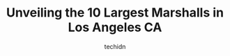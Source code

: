 ---
layout: ampstory
image: https://i0.wp.com/www.depkes.org/wp-content/uploads/2023/06/marshalls-0-in-los-angeles-ca-1685964987.jpeg?resize=640,853
author: techidn
featured: false
description: Discover the impressive array of Marshalls options in Los Angeles CA, where you can find 10 of the largest Marshalls establishments in the area. From renowned classics to hidden gems, Los An
title: Unveiling the 10 Largest Marshalls in Los Angeles CA
cover:
   title: Unveiling the 10 Largest Marshalls in Los Angeles CA
   subtitle: Rickpate
   background: https://www.depkes.org/wp-content/uploads/2023/06/marshalls-0-in-los-angeles-ca-1685964987.jpeg

pages: 
 - layout: thirds
   top: <h1>#1 Marshalls</h1>
   bottom: "<p>I love this Store,Marshalls BUT specially this one is terrible!!! , the rest room is not avaliable ( CLOSED ) for customers. Why? When I asked to the manager, he repli</p>"
   background: https://www.depkes.org/wp-content/uploads/2023/06/marshalls-1-in-los-angeles-ca-1685964988.jpeg
   backgroundblur: true
 - layout: thirds
   top: <h1>#2 Marshalls & HomeGoods</h1>
   bottom: "<p>19731 Vanowen St, Canoga Park, CA 91306, United States</p>"
   background: https://www.depkes.org/wp-content/uploads/2023/06/marshalls-2-in-los-angeles-ca-1685964988.jpeg
   cta:
      link: https://www.depkes.org/blog/unveiling-the-10-largest-marshalls-in-los-angeles-ca/
      text: Unveiling the 10 Largest Marshalls in Los Angeles CA
 - layout: thirds
   top: <h1>#3 Marshalls</h1>
   bottom: "<p>3420 W Century Blvd, Inglewood, CA 90303, United States</p>"
   background: https://www.depkes.org/wp-content/uploads/2023/06/marshalls-3-in-los-angeles-ca-1685964989.jpeg
   cta:
      link: https://www.depkes.org/blog/unveiling-the-10-largest-marshalls-in-los-angeles-ca/
      text: Unveiling the 10 Largest Marshalls in Los Angeles CA
 - layout: thirds
   top: <h1>#4 Marshalls</h1>
   bottom: "<p>6854 S La Tijera Blvd, Los Angeles, CA 90045, United States</p>"
   background: https://images.unsplash.com/photo-1580610447943-1bfbef5efe07?ixlib=rb-4.0.3&ixid=MnwxMjA3fDB8MHxwaG90by1wYWdlfHx8fGVufDB8fHx8&auto=format&fit=crop&w=640&h=853&q=80
   cta:
      link: https://www.depkes.org/blog/unveiling-the-10-largest-marshalls-in-los-angeles-ca/
      text: Unveiling the 10 Largest Marshalls in Los Angeles CA
 - layout: thirds
   top: <h1>#5 Marshalls</h1>
   bottom: "<p>1701 N Victory Pl, Burbank, CA 91504, United States</p>"
   background: https://images.unsplash.com/photo-1534312527009-56c7016453e6?ixlib=rb-4.0.3&ixid=MnwxMjA3fDB8MHxwaG90by1wYWdlfHx8fGVufDB8fHx8&auto=format&fit=crop&w=640&h=853&q=80
   cta:
      link: https://www.depkes.org/blog/unveiling-the-10-largest-marshalls-in-los-angeles-ca/
      text: Unveiling the 10 Largest Marshalls in Los Angeles CA
 - layout: thirds
   top: <h1>#6 Marshalls</h1>
   bottom: "<p>14401 S Inglewood Ave, Hawthorne, CA 90250, United States</p>"
   background: https://images.unsplash.com/photo-1614648718611-0635f29016cb?ixlib=rb-4.0.3&ixid=MnwxMjA3fDB8MHxwaG90by1wYWdlfHx8fGVufDB8fHx8&auto=format&fit=crop&w=640&h=853&q=80
   cta:
      link: https://www.depkes.org/blog/unveiling-the-10-largest-marshalls-in-los-angeles-ca/
      text: Unveiling the 10 Largest Marshalls in Los Angeles CA
 - layout: thirds
   top: <h1>#7 Marshalls</h1>
   bottom: "<p>21880 Hawthorne Blvd, Torrance, CA 90503, United States</p>"
   background: https://images.unsplash.com/photo-1462556791646-c201b8241a94?ixlib=rb-4.0.3&ixid=MnwxMjA3fDB8MHxwaG90by1wYWdlfHx8fGVufDB8fHx8&auto=format&fit=crop&w=640&h=853&q=80
   cta:
      link: https://www.depkes.org/blog/unveiling-the-10-largest-marshalls-in-los-angeles-ca/
      text: Unveiling the 10 Largest Marshalls in Los Angeles CA
 - layout: thirds
   middle: Continue reading...
   background: https://images.unsplash.com/photo-1488554378835-f7acf46e6c98?ixlib=rb-4.0.3&ixid=MnwxMjA3fDB8MHxwaG90by1wYWdlfHx8fGVufDB8fHx8&auto=format&fit=crop&w=640&h=853&q=80
   cta:
      link: https://www.depkes.org/blog/unveiling-the-10-largest-marshalls-in-los-angeles-ca/
      text: Unveiling the 10 Largest Marshalls in Los Angeles CA
      
---